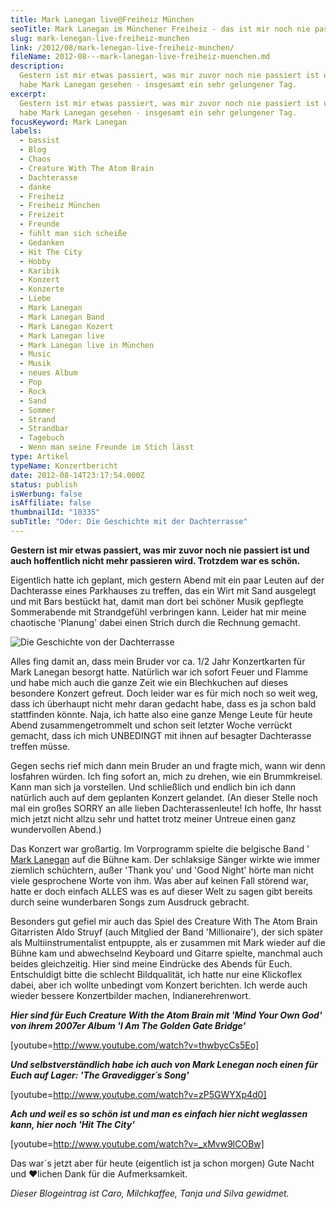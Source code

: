 ```yaml
---
title: Mark Lanegan live@Freiheiz München
seoTitle: Mark Lanegan im Münchener Freiheiz - das ist mir noch nie passiert
slug: mark-lenegan-live-freiheiz-munchen
link: /2012/08/mark-lenegan-live-freiheiz-munchen/
fileName: 2012-08---mark-lanegan-live-freiheiz-muenchen.md
description:
  Gestern ist mir etwas passiert, was mir zuvor noch nie passiert ist und ich
  habe Mark Lanegan gesehen - insgesamt ein sehr gelungener Tag.
excerpt:
  Gestern ist mir etwas passiert, was mir zuvor noch nie passiert ist und ich
  habe Mark Lanegan gesehen - insgesamt ein sehr gelungener Tag.
focusKeyword: Mark Lanegan
labels:
  - bassist
  - Blog
  - Chaos
  - Creature With The Atom Brain
  - Dachterasse
  - danke
  - Freiheiz
  - Freiheiz München
  - Freizeit
  - Freunde
  - fühlt man sich scheiße
  - Gedanken
  - Hit The City
  - Hobby
  - Karibik
  - Konzert
  - Konzerte
  - Liebe
  - Mark Lanegan
  - Mark Lanegan Band
  - Mark Lanegan Kozert
  - Mark Lanegan live
  - Mark Lanegan live in München
  - Music
  - Musik
  - neues Album
  - Pop
  - Rock
  - Sand
  - Sommer
  - Strand
  - Strandbar
  - Tagebuch
  - Wenn man seine Freunde im Stich lässt
type: Artikel
typeName: Konzertbericht
date: 2012-08-14T23:17:54.000Z
status: publish
isWerbung: false
isAffiliate: false
thumbnailId: "10335"
subTitle: "Oder: Die Geschichte mit der Dachterrasse"
---
```


<strong>Gestern ist mir etwas passiert, was mir zuvor noch nie passiert ist und
auch hoffentlich nicht mehr passieren wird. Trotzdem war es schön. </strong>

Eigentlich hatte ich geplant, mich gestern Abend mit ein paar Leuten auf der
Dachterasse eines Parkhauses zu treffen, das ein Wirt mit Sand ausgelegt und mit
Bars bestückt hat, damit man dort bei schöner Musik gepflegte Sommerabende mit
Strandgefühl verbringen kann. Leider hat mir meine chaotische 'Planung' dabei
einen Strich durch die Rechnung gemacht.

![Die Geschichte von der Dachterrasse](http://cardamonchai.aithir.de/wp-content/uploads/2012/08/9918517073_1c699d6bcc_z-640x480.jpg " [](http://cardamonchai.aithir.de/wp-content/uploads/2012/08/9918517073_1c699d6bcc_z.jpg)  Die Geschichte von der Dachterrasse")

Alles fing damit an, dass mein Bruder vor ca. 1/2 Jahr Konzertkarten für Mark
Lanegan besorgt hatte. Natürlich war ich sofort Feuer und Flamme und habe mich
auch die ganze Zeit wie ein Blechkuchen auf dieses besondere Konzert gefreut.
Doch leider war es für mich noch so weit weg, dass ich überhaupt nicht mehr
daran gedacht habe, dass es ja schon bald stattfinden könnte. Naja, ich hatte
also eine ganze Menge Leute für heute Abend zusammengetrommelt und schon seit
letzter Woche verrückt gemacht, dass ich mich UNBEDINGT mit ihnen auf besagter
Dachterasse treffen müsse.

Gegen sechs rief mich dann mein Bruder an und fragte mich, wann wir denn
losfahren würden. Ich fing sofort an, mich zu drehen, wie ein Brummkreisel. Kann
man sich ja vorstellen. Und schließlich und endlich bin ich dann natürlich auch
auf dem geplanten Konzert gelandet. (An dieser Stelle noch mal ein großes SORRY
an alle lieben Dachterassenleute! Ich hoffe, Ihr hasst mich jetzt nicht allzu
sehr und hattet trotz meiner Untreue einen ganz wundervollen Abend.)

Das Konzert war großartig. Im Vorprogramm spielte die belgische Band '
[Mark Lanegan](http://creaturewiththeatombrain.com/) auf die Bühne kam. Der
schlaksige Sänger wirkte wie immer ziemlich schüchtern, außer 'Thank you' und
'Good Night' hörte man nicht viele gesprochene Worte von ihm. Was aber auf
keinen Fall störend war, hatte er doch einfach ALLES was es auf dieser Welt zu
sagen gibt bereits durch seine wunderbaren Songs zum Ausdruck gebracht.

Besonders gut gefiel mir auch das Spiel des Creature With The Atom Brain
Gitarristen Aldo Struyf (auch Mitglied der Band 'Millionaire'), der sich später
als Multiinstrumentalist entpuppte, als er zusammen mit Mark wieder auf die
Bühne kam und abwechselnd Keyboard und Gitarre spielte, manchmal auch beides
gleichzeitig. Hier sind meine Eindrücke des Abends für Euch. Entschuldigt bitte
die schlecht Bildqualität, ich hatte nur eine Klickoflex dabei, aber ich wollte
unbedingt vom Konzert berichten. Ich werde auch wieder bessere Konzertbilder
machen, Indianerehrenwort.

<em><strong>Hier sind für Euch Creature With the Atom Brain mit 'Mind Your Own
God' von ihrem 2007er Album 'I Am The Golden Gate Bridge'</strong></em>

[youtube=http://www.youtube.com/watch?v=thwbycCs5Eo]

<em><strong>Und selbstverständlich habe ich auch von Mark Lenegan noch einen für
Euch auf Lager: 'The Gravedigger´s Song'</strong></em>

[youtube=http://www.youtube.com/watch?v=zP5GWYXp4d0]

<em><strong>Ach und weil es so schön ist und man es einfach hier nicht weglassen
kann, hier noch 'Hit The City'</strong></em>

[youtube=http://www.youtube.com/watch?v=_xMvw9lCOBw]

Das war´s jetzt aber für heute (eigentlich ist ja schon morgen) Gute Nacht und
♥lichen Dank für die Aufmerksamkeit.

<em>Dieser Blogeintrag ist Caro, Milchkaffee, Tanja und Silva gewidmet.</em>
